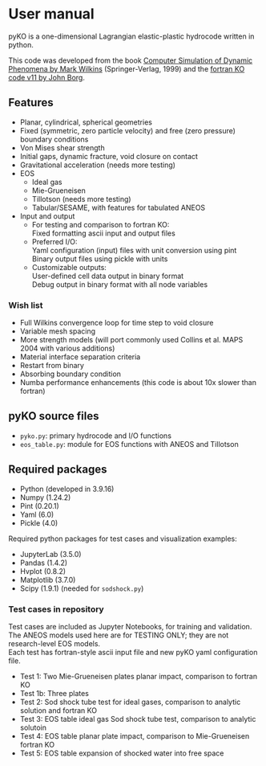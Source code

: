 # User manual

pyKO is a one-dimensional Lagrangian elastic-plastic hydrocode written in python.

This code was developed from the book <a href="https://link.springer.com/book/10.1007/978-3-662-03885-7">Computer Simulation of Dynamic Phenomena by Mark Wilkins</a> (Springer-Verlag, 1999) and the <a href="https://www.eng.mu.edu/shockphysics/KO/">fortran KO code v11 by John Borg</a>.

## Features

* Planar, cylindrical, spherical geometries
* Fixed (symmetric, zero particle velocity) and free (zero pressure) boundary conditions
* Von Mises shear strength
* Initial gaps, dynamic fracture, void closure on contact
* Gravitational acceleration (needs more testing)
* EOS
    * Ideal gas
    * Mie-Grueneisen
    * Tillotson (needs more testing)
    * Tabular/SESAME, with features for tabulated ANEOS
* Input and output
    * For testing and comparison to fortran KO:<br>
      Fixed formatting ascii input and output files
    * Preferred I/O:<br>
      Yaml configuration (input) files with unit conversion using pint<br>
      Binary output files using pickle with units
    * Customizable outputs: <br>
      User-defined cell data output in binary format<br>
      Debug output in binary format with all node variables

### Wish list

* Full Wilkins convergence loop for time step to void closure
* Variable mesh spacing
* More strength models (will port commonly used Collins et al. MAPS 2004 with various additions)
* Material interface separation criteria
* Restart from binary
* Absorbing boundary condition
* Numba performance enhancements (this code is about 10x slower than fortran)

## pyKO source files

* `pyko.py`: primary hydrocode and I/O functions
* `eos_table.py`: module for EOS functions with ANEOS and Tillotson

## Required packages

* Python (developed in 3.9.16)
* Numpy (1.24.2)
* Pint (0.20.1)
* Yaml (6.0)
* Pickle (4.0)

Required python packages for test cases and visualization examples:<p>

* JupyterLab (3.5.0)
* Pandas (1.4.2)
* Hvplot (0.8.2)
* Matplotlib (3.7.0)
* Scipy (1.9.1) (needed for `sodshock.py`)

### Test cases in repository
Test cases are included as Jupyter Notebooks, for training and validation.<br>
The ANEOS models used here are for TESTING ONLY; they are not research-level EOS models.<br>
Each test has fortran-style ascii input file and new pyKO yaml configuration file.<p>

* Test 1: Two Mie-Grueneisen plates planar impact, comparison to fortran KO
* Test 1b: Three plates
* Test 2: Sod shock tube test for ideal gases, comparison to analytic solution and fortran KO
* Test 3: EOS table ideal gas Sod shock tube test, comparison to analytic solutoin
* Test 4: EOS table planar plate impact, comparison to Mie-Grueneisen fortran KO
* Test 5: EOS table expansion of shocked water into free space

